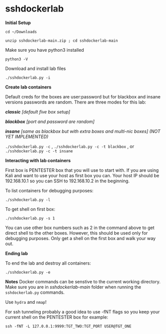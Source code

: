 # sshdockerlab

**Initial Setup**

`cd ~/Downloads`

`unzip sshdockerlab-main.zip ; cd sshdockerlab-main`

Make sure you have python3 installed

`python3 -V`

Download and install lab files

`./sshdockerlab.py -i`


**Create lab containers**

Default creds for the boxes are user:password but for blackbox and insane versions passwords are random. There are three modes for this lab:

***classic*** *[default five box setup]*

***blackbox*** *[port and password are random]*

***insane*** *[same as blackbox but with extra boxes and multi-nic boxes] (NOT YET IMPLEMENTED)*

`./sshdockerlab.py -c` , `./sshdockerlab.py -c -t blackbox` , or `./sshdockerlab.py -c -t insane`


**Interacting with lab containers**

First box is PENTESTER box that you will use to start with. If you are using Kali and want to use your host as first box you can. Your host IP should be 192.168.10.1 so you can SSH to 192.168.10.2 in the beginning.

To list containers for debugging purposes:

`./sshdockerlab.py -l`

To get shell on first box:

`./sshdockerlab.py -s 1`

You can use other box numbers such as 2 in the command above to get direct shell to the other boxes. However, this should be used only for debugging purposes. Only get a shell on the first box and walk your way out.

**Ending lab**

To end the lab and destroy all containers:

`./sshdockerlab.py -e`

**Notes**
Docker commands can be senstive to the current working directory. Make sure you are in *sshdockerlab-main* folder when running the `sshdockerlab.py` commands. 

Use `hydra` and `nmap`!

For ssh tunneling probably a good idea to use -fNT flags so you keep your current shell on the PENTESTER box for example:

`ssh -fNT -L 127.0.0.1:9999:TGT_TWO:TGT_PORT USER@TGT_ONE`




